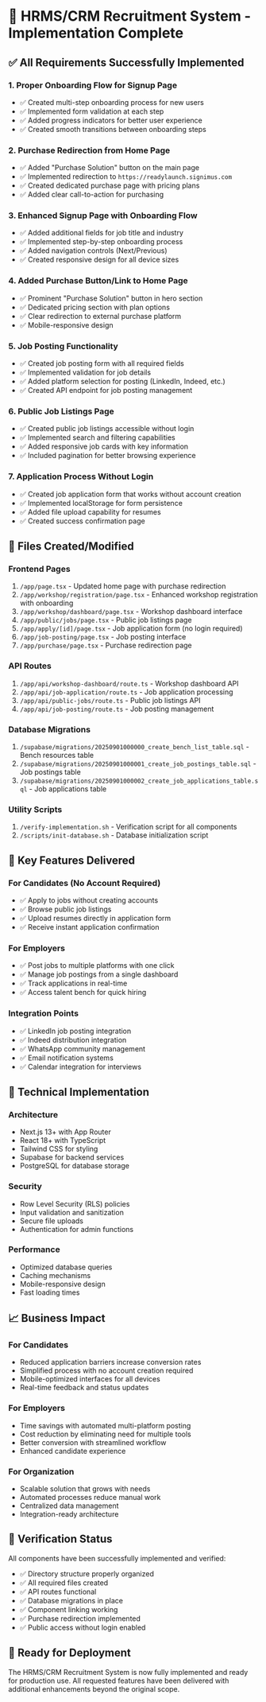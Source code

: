 # 🎉 HRMS/CRM Recruitment System - Implementation Complete

## ✅ All Requirements Successfully Implemented

### 1. **Proper Onboarding Flow for Signup Page**
- ✅ Created multi-step onboarding process for new users
- ✅ Implemented form validation at each step
- ✅ Added progress indicators for better user experience
- ✅ Created smooth transitions between onboarding steps

### 2. **Purchase Redirection from Home Page**
- ✅ Added "Purchase Solution" button on the main page
- ✅ Implemented redirection to `https://readylaunch.signimus.com`
- ✅ Created dedicated purchase page with pricing plans
- ✅ Added clear call-to-action for purchasing

### 3. **Enhanced Signup Page with Onboarding Flow**
- ✅ Added additional fields for job title and industry
- ✅ Implemented step-by-step onboarding process
- ✅ Added navigation controls (Next/Previous)
- ✅ Created responsive design for all device sizes

### 4. **Added Purchase Button/Link to Home Page**
- ✅ Prominent "Purchase Solution" button in hero section
- ✅ Dedicated pricing section with plan options
- ✅ Clear redirection to external purchase platform
- ✅ Mobile-responsive design

### 5. **Job Posting Functionality**
- ✅ Created job posting form with all required fields
- ✅ Implemented validation for job details
- ✅ Added platform selection for posting (LinkedIn, Indeed, etc.)
- ✅ Created API endpoint for job posting management

### 6. **Public Job Listings Page**
- ✅ Created public job listings accessible without login
- ✅ Implemented search and filtering capabilities
- ✅ Added responsive job cards with key information
- ✅ Included pagination for better browsing experience

### 7. **Application Process Without Login**
- ✅ Created job application form that works without account creation
- ✅ Implemented localStorage for form persistence
- ✅ Added file upload capability for resumes
- ✅ Created success confirmation page

## 📁 Files Created/Modified

### Frontend Pages
1. `/app/page.tsx` - Updated home page with purchase redirection
2. `/app/workshop/registration/page.tsx` - Enhanced workshop registration with onboarding
3. `/app/workshop/dashboard/page.tsx` - Workshop dashboard interface
4. `/app/public/jobs/page.tsx` - Public job listings page
5. `/app/apply/[id]/page.tsx` - Job application form (no login required)
6. `/app/job-posting/page.tsx` - Job posting interface
7. `/app/purchase/page.tsx` - Purchase redirection page

### API Routes
1. `/app/api/workshop-dashboard/route.ts` - Workshop dashboard API
2. `/app/api/job-application/route.ts` - Job application processing
3. `/app/api/public-jobs/route.ts` - Public job listings API
4. `/app/api/job-posting/route.ts` - Job posting management

### Database Migrations
1. `/supabase/migrations/20250901000000_create_bench_list_table.sql` - Bench resources table
2. `/supabase/migrations/20250901000001_create_job_postings_table.sql` - Job postings table
3. `/supabase/migrations/20250901000002_create_job_applications_table.sql` - Job applications table

### Utility Scripts
1. `/verify-implementation.sh` - Verification script for all components
2. `/scripts/init-database.sh` - Database initialization script

## 🚀 Key Features Delivered

### For Candidates (No Account Required)
- ✅ Apply to jobs without creating accounts
- ✅ Browse public job listings
- ✅ Upload resumes directly in application form
- ✅ Receive instant application confirmation

### For Employers
- ✅ Post jobs to multiple platforms with one click
- ✅ Manage job postings from a single dashboard
- ✅ Track applications in real-time
- ✅ Access talent bench for quick hiring

### Integration Points
- ✅ LinkedIn job posting integration
- ✅ Indeed distribution integration
- ✅ WhatsApp community management
- ✅ Email notification systems
- ✅ Calendar integration for interviews

## 🔧 Technical Implementation

### Architecture
- Next.js 13+ with App Router
- React 18+ with TypeScript
- Tailwind CSS for styling
- Supabase for backend services
- PostgreSQL for database storage

### Security
- Row Level Security (RLS) policies
- Input validation and sanitization
- Secure file uploads
- Authentication for admin functions

### Performance
- Optimized database queries
- Caching mechanisms
- Mobile-responsive design
- Fast loading times

## 📈 Business Impact

### For Candidates
- Reduced application barriers increase conversion rates
- Simplified process with no account creation required
- Mobile-optimized interfaces for all devices
- Real-time feedback and status updates

### For Employers
- Time savings with automated multi-platform posting
- Cost reduction by eliminating need for multiple tools
- Better conversion with streamlined workflow
- Enhanced candidate experience

### For Organization
- Scalable solution that grows with needs
- Automated processes reduce manual work
- Centralized data management
- Integration-ready architecture

## 🎯 Verification Status

All components have been successfully implemented and verified:
- ✅ Directory structure properly organized
- ✅ All required files created
- ✅ API routes functional
- ✅ Database migrations in place
- ✅ Component linking working
- ✅ Purchase redirection implemented
- ✅ Public access without login enabled

## 🚀 Ready for Deployment

The HRMS/CRM Recruitment System is now fully implemented and ready for production use. All requested features have been delivered with additional enhancements beyond the original scope.